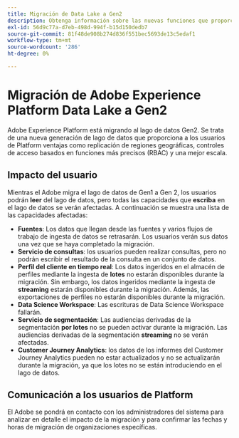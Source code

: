 ```yaml
---
title: Migración de Data Lake a Gen2
description: Obtenga información sobre las nuevas funciones que proporciona la migración del lago de datos a Gen2 en Adobe Experience Platform.
exl-id: 56d9c77a-d7eb-498d-994f-b15d150dedb7
source-git-commit: 81f48de908b274d836f551bec5693de13c5edaf1
workflow-type: tm+mt
source-wordcount: '286'
ht-degree: 0%

---
```


# Migración de Adobe Experience Platform Data Lake a Gen2

Adobe Experience Platform está migrando al lago de datos Gen2. Se trata de una nueva generación de lago de datos que proporciona a los usuarios de Platform ventajas como replicación de regiones geográficas, controles de acceso basados en funciones más precisos (RBAC) y una mejor escala.

## Impacto del usuario

Mientras el Adobe migra el lago de datos de Gen1 a Gen 2, los usuarios podrán **leer** del lago de datos, pero todas las capacidades que **escriba** en el lago de datos se verán afectadas. A continuación se muestra una lista de las capacidades afectadas:

- **Fuentes**: Los datos que llegan desde las fuentes y varios flujos de trabajo de ingesta de datos se retrasarán. Los usuarios verán sus datos una vez que se haya completado la migración.
- **Servicio de consultas**: los usuarios pueden realizar consultas, pero no podrán escribir el resultado de la consulta en un conjunto de datos.
- **Perfil del cliente en tiempo real**: Los datos ingeridos en el almacén de perfiles mediante la ingesta de **lotes** no estarán disponibles durante la migración. Sin embargo, los datos ingeridos mediante la ingesta de **streaming** estarán disponibles durante la migración. Además, las exportaciones de perfiles no estarán disponibles durante la migración.
- **Data Science Workspace**: Las escrituras de Data Science Workspace fallarán.
- **Servicio de segmentación**: Las audiencias derivadas de la segmentación **por lotes** no se pueden activar durante la migración. Las audiencias derivadas de la segmentación **streaming** no se verán afectadas.
- **Customer Journey Analytics**: los datos de los informes del Customer Journey Analytics pueden no estar actualizados y no se actualizarán durante la migración, ya que los lotes no se están introduciendo en el lago de datos.

## Comunicación a los usuarios de Platform

El Adobe se pondrá en contacto con los administradores del sistema para analizar en detalle el impacto de la migración y para confirmar las fechas y horas de migración de organizaciones específicas.
